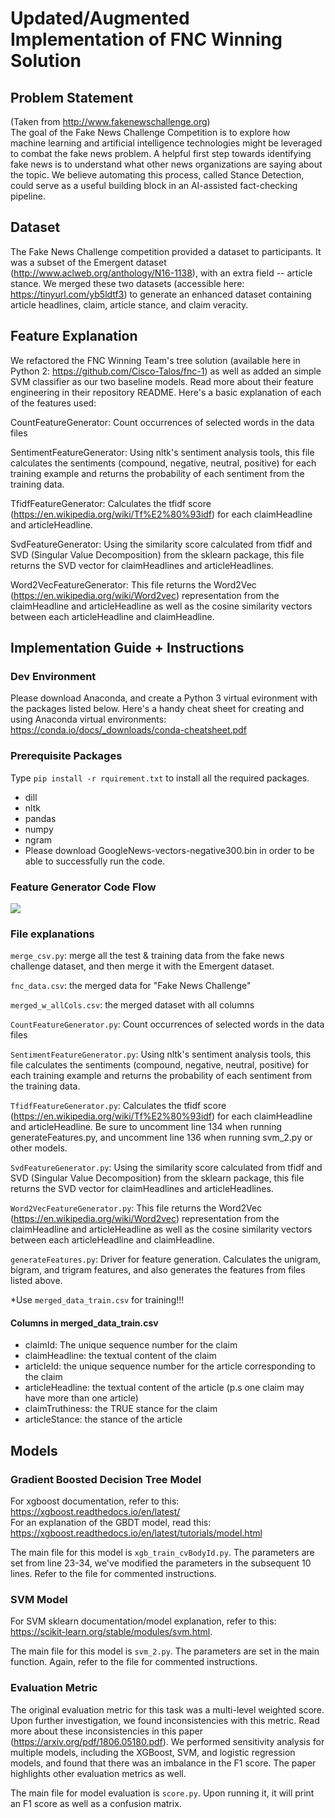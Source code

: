 # Updated/Augmented Implementation of FNC Winning Solution

## Problem Statement
(Taken from http://www.fakenewschallenge.org)  
The goal of the Fake News Challenge Competition is to explore how machine learning and artificial intelligence technologies might be leveraged to combat the fake news problem. A helpful first step towards identifying fake news is to understand what other news organizations are saying about the topic. We believe automating this process, called Stance Detection, could serve as a useful building block in an AI-assisted fact-checking pipeline. 

## Dataset
The Fake News Challenge competition provided a dataset to participants. It was a subset of the Emergent dataset (http://www.aclweb.org/anthology/N16-1138), with an extra field -- article stance. We merged these two datasets (accessible here: https://tinyurl.com/yb5ldtf3) to generate an enhanced dataset containing article headlines, claim, article stance, and claim veracity.

## Feature Explanation
We refactored the FNC Winning Team's tree solution (available here in Python 2: https://github.com/Cisco-Talos/fnc-1) as well as added an simple SVM classifier as our two baseline models. Read more about their feature engineering in their repository README. Here's a basic explanation of each of the features used:

CountFeatureGenerator: Count occurrences of selected words in the data files  

SentimentFeatureGenerator: Using nltk's sentiment analysis tools, this file calculates the sentiments (compound, negative, neutral, positive) for each training example and returns the probability of each sentiment from the training data.  

TfidfFeatureGenerator: Calculates the tfidf score (https://en.wikipedia.org/wiki/Tf%E2%80%93idf) for each claimHeadline and articleHeadline.   

SvdFeatureGenerator: Using the similarity score calculated from tfidf and SVD (Singular Value Decomposition) from the sklearn package, this file returns the SVD vector for claimHeadlines and articleHeadlines.  

Word2VecFeatureGenerator: This file returns the Word2Vec (https://en.wikipedia.org/wiki/Word2vec) representation from the claimHeadline and articleHeadline as well as the cosine similarity vectors between each articleHeadline and claimHeadline.  

## Implementation Guide + Instructions
### Dev Environment
Please download Anaconda, and create a Python 3 virtual evironment with the packages listed below. Here's a handy cheat sheet for creating and using Anaconda virtual environments:
https://conda.io/docs/_downloads/conda-cheatsheet.pdf

### Prerequisite Packages
Type `pip install -r rquirement.txt` to install all the required packages.
- dill
- nltk
- pandas
- numpy
- ngram
- Please download GoogleNews-vectors-negative300.bin in order to be able to successfully run the code.

### Feature Generator Code Flow
<img src="https://github.com/chiahuiliu/claim_checking_Fall2018/blob/feature_generation/claim_check_codeFlow.png"/>

### File explanations
`merge_csv.py`: merge all the test & training data from the fake news challenge dataset, and then merge it with the Emergent dataset.

`fnc_data.csv`: the merged data for "Fake News Challenge"

`merged_w_allCols.csv`: the merged dataset with all columns

`CountFeatureGenerator.py`: Count occurrences of selected words in the data files

`SentimentFeatureGenerator.py`: Using nltk's sentiment analysis tools, this file calculates the sentiments (compound, negative, neutral, positive) for each training example and returns the probability of each sentiment from the training data.

`TfidfFeatureGenerator.py`: Calculates the tfidf score (https://en.wikipedia.org/wiki/Tf%E2%80%93idf) for each claimHeadline and articleHeadline.
Be sure to uncomment line 134 when running generateFeatures.py, and uncomment line 136 when running svm_2.py or other models.

`SvdFeatureGenerator.py`: Using the similarity score calculated from tfidf and SVD (Singular Value Decomposition) from the sklearn package, this file returns the SVD vector for claimHeadlines and articleHeadlines.

`Word2VecFeatureGenerator.py`: This file returns the Word2Vec (https://en.wikipedia.org/wiki/Word2vec) representation from the claimHeadline and articleHeadline as well as the cosine similarity vectors between each articleHeadline and claimHeadline.

`generateFeatures.py`: Driver for feature generation. Calculates the unigram, bigram, and trigram features, and also generates the features from files listed above.

*Use `merged_data_train.csv` for training!!!
#### Columns in merged_data_train.csv
- claimId: The unique sequence number for the claim
- claimHeadline: the textual content of the claim
- articleId: the unique sequence number for the article corresponding to the claim
- articleHeadline: the textual content of the article
(p.s one claim may have more than one article)
- claimTruthiness: the TRUE stance for the claim
- articleStance: the stance of the article

## Models

### Gradient Boosted Decision Tree Model
For xgboost documentation, refer to this: https://xgboost.readthedocs.io/en/latest/  
For an explanation of the GBDT model, read this: https://xgboost.readthedocs.io/en/latest/tutorials/model.html  

The main file for this model is `xgb_train_cvBodyId.py`. The parameters are set from line 23-34, we've modified the parameters in the subsequent 10 lines. Refer to the file for commented instructions.  

### SVM Model
For SVM sklearn documentation/model explanation, refer to this: https://scikit-learn.org/stable/modules/svm.html.  

The main file for this model is `svm_2.py`. The parameters are set in the main function. Again, refer to the file for commented instructions.  

### Evaluation Metric

The original evaluation metric for this task was a multi-level weighted score. Upon further investigation, we found inconsistencies with this metric. Read more about these inconsistencies in this paper (https://arxiv.org/pdf/1806.05180.pdf). 
We performed sensitivity analysis for multiple models, including the XGBoost, SVM, and logistic regression models, and found that there was an imbalance in the F1 score. The paper highlights other evaluation metrics as well.  

The main file for model evaluation is `score.py`. Upon running it, it will print an F1 score as well as a confusion matrix.
